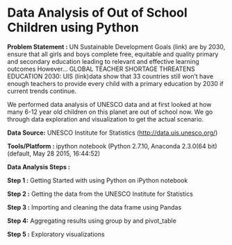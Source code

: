 # Data Analysis of Out of School Children using Python

**Problem Statement :** 
UN Sustainable Development Goals (link) are by 2030, ensure that all girls and boys complete free, equitable and 
quality primary and secondary education leading to relevant and effective learning outcomes However... GLOBAL TEACHER 
SHORTAGE THREATENS EDUCATION 2030: UIS (link)data show that 33 countries still won’t have enough teachers to provide 
every child with a primary education by 2030 if current trends continue.

We performed data analysis of UNESCO data and at first looked at how many 6-12 year old children on this planet are 
out of school now. We go through data exploration and visualization to get the actual scenario. 

**Data Source:** UNESCO Institute for Statistics (http://data.uis.unesco.org/)

**Tools/Platform :** ipython notebook (Python 2.7.10, Anaconda 2.3.0(64 bit) (default, May 28 2015, 16:44:52)

**Data Analysis Steps :**

**Step 1 :** Getting Started with using Python on iPython notebook

**Step 2 :** Getting the data from the UNESCO Institute for Statistics

**Step 3 :** Importing and cleaning the data frame using Pandas

**Step 4:** Aggregating results using group by and pivot_table

**Step 5 :** Exploratory visualizations
